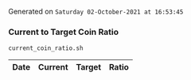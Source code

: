 Generated on `Saturday 02-October-2021 at 16:53:45`

### Current to Target Coin Ratio
`current_coin_ratio.sh`

Date|Current|Target|Ratio
---|---|---|---
